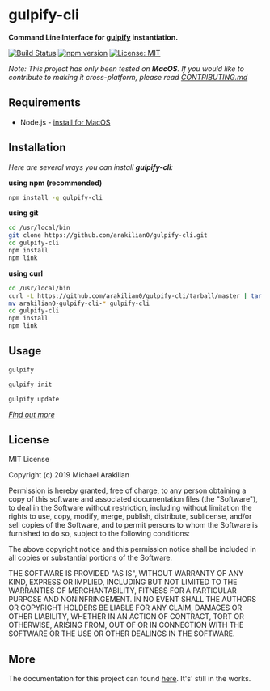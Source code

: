# gulpify-cli

**Command Line Interface for [gulpify](https://github.com/arakilian0/gulpify) instantiation.**

[![Build Status](https://travis-ci.com/arakilian0/gulpify-cli.svg?branch=master)](https://travis-ci.com/arakilian0/gulpify-cli) [![npm version](https://img.shields.io/npm/v/gulpify-cli.svg?style=flat)](https://www.npmjs.com/package/gulpify-cli) [![License: MIT](https://img.shields.io/badge/License-MIT-yellow.svg)](https://github.com/arakilian0/gulpify-cli/blob/master/LICENSE.md)

*Note: This project has only been tested on **MacOS**. If you would like to contribute to making it cross-platform, please read [CONTRIBUTING.md](https://github.com/arakilian0/gulpify-cli/blob/master/CONTRIBUTING.md)*

## Requirements
- Node.js - [install for MacOS](https://google.com)

## Installation
*Here are several ways you can install **gulpify-cli**:*

**using npm (recommended)**
```bash
npm install -g gulpify-cli
```
**using git**
```bash
cd /usr/local/bin
git clone https://github.com/arakilian0/gulpify-cli.git
cd gulpify-cli
npm install
npm link
```
**using curl**
```bash
cd /usr/local/bin
curl -L https://github.com/arakilian0/gulpify-cli/tarball/master | tar xz
mv arakilian0-gulpify-cli-* gulpify-cli
cd gulpify-cli
npm install
npm link
```

## Usage
```bash
gulpify
```
```bash
gulpify init
```
```bash
gulpify update
```
[*Find out more*](https://arakilian0.github.io/gulpify-cli/)

## License
MIT License

Copyright (c) 2019 Michael Arakilian

Permission is hereby granted, free of charge, to any person obtaining a copy
of this software and associated documentation files (the "Software"), to deal
in the Software without restriction, including without limitation the rights
to use, copy, modify, merge, publish, distribute, sublicense, and/or sell
copies of the Software, and to permit persons to whom the Software is
furnished to do so, subject to the following conditions:

The above copyright notice and this permission notice shall be included in all
copies or substantial portions of the Software.

THE SOFTWARE IS PROVIDED "AS IS", WITHOUT WARRANTY OF ANY KIND, EXPRESS OR
IMPLIED, INCLUDING BUT NOT LIMITED TO THE WARRANTIES OF MERCHANTABILITY,
FITNESS FOR A PARTICULAR PURPOSE AND NONINFRINGEMENT. IN NO EVENT SHALL THE
AUTHORS OR COPYRIGHT HOLDERS BE LIABLE FOR ANY CLAIM, DAMAGES OR OTHER
LIABILITY, WHETHER IN AN ACTION OF CONTRACT, TORT OR OTHERWISE, ARISING FROM,
OUT OF OR IN CONNECTION WITH THE SOFTWARE OR THE USE OR OTHER DEALINGS IN THE
SOFTWARE.

## More
The documentation for this project can found [here](https://arakilian0.github.io/gulpify-cli/). It's' still in the works.
